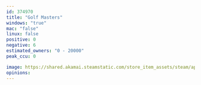 ```yaml
---
id: 374970
title: "Golf Masters"
windows: "true"
mac: "false"
linux: false
positive: 0
negative: 6
estimated_owners: "0 - 20000"
peak_ccu: 0

image: https://shared.akamai.steamstatic.com/store_item_assets/steam/apps/374970/header.jpg?t=1595480929
opinions:
---
```

